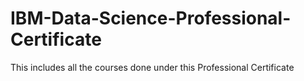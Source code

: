 # IBM-Data-Science-Professional-Certificate
This includes all the courses done under this Professional Certificate

